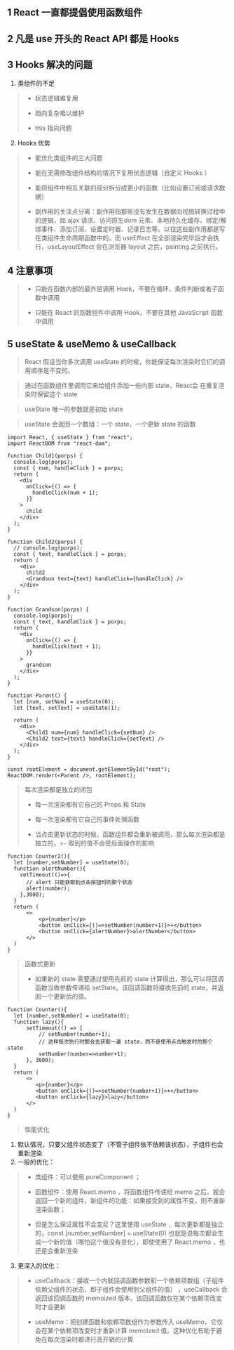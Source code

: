 ## 1 React 一直都提倡使用函数组件
## 2 凡是 use 开头的 React API 都是 Hooks
## 3 Hooks 解决的问题
1. 类组件的不足
>+ 状态逻辑难复用
>- 趋向复杂难以维护
>+ this 指向问题
2. Hooks 优势
>+ 能优化类组件的三大问题
>- 能在无需修改组件结构的情况下复用状态逻辑（自定义 Hooks ）
>+ 能将组件中相互关联的部分拆分成更小的函数（比如设置订阅或请求数据）
>- 副作用的关注点分离：副作用指那些没有发生在数据向视图转换过程中的逻辑，如 ajax 请求、访问原生dom 元素、本地持久化缓存、绑定/解绑事件、添加订阅、设置定时器、记录日志等。以往这些副作用都是写在类组件生命周期函数中的。而 useEffect 在全部渲染完毕后才会执行，useLayoutEffect 会在浏览器 layout 之后，painting 之前执行。

## 4 注意事项
>- 只能在函数内部的最外层调用 Hook，不要在循环、条件判断或者子函数中调用
>+ 只能在 React 的函数组件中调用 Hook，不要在其他 JavaScript 函数中调用

## 5 useState & useMemo & useCallback
> React 假设当你多次调用 useState 的时候，你能保证每次渲染时它们的调用顺序是不变的。
 
> 通过在函数组件里调用它来给组件添加一些内部 state，React会 在重复渲染时保留这个 state
 
> useState 唯一的参数就是初始 state

> useState 会返回一个数组：一个 state，一个更新 state 的函数
```
import React, { useState } from "react";
import ReactDOM from "react-dom";

function Child1(porps) {
  console.log(porps);
  const { num, handleClick } = porps;
  return (
    <div
      onClick={() => {
        handleClick(num + 1);
      }}
    >
      child
    </div>
  );
}

function Child2(porps) {
  // console.log(porps);
  const { text, handleClick } = porps;
  return (
    <div>
      child2
      <Grandson text={text} handleClick={handleClick} />
    </div>
  );
}

function Grandson(porps) {
  console.log(porps);
  const { text, handleClick } = porps;
  return (
    <div
      onClick={() => {
        handleClick(text + 1);
      }}
    >
      grandson
    </div>
  );
}

function Parent() {
  let [num, setNum] = useState(0);
  let [text, setText] = useState(1);

  return (
    <div>
      <Child1 num={num} handleClick={setNum} />
      <Child2 text={text} handleClick={setText} />
    </div>
  );
}

const rootElement = document.getElementById("root");
ReactDOM.render(<Parent />, rootElement);
```

> 每次渲染都是独立的闭包
>+ 每一次渲染都有它自己的 Props 和 State
>- 每一次渲染都有它自己的事件处理函数
>+ 当点击更新状态的时候，函数组件都会重新被调用，那么每次渲染都是独立的，>- 取到的值不会受后面操作的影响
```
function Counter2(){
  let [number,setNumber] = useState(0);
  function alertNumber(){
    setTimeout(()=>{
      // alert 只能获取到点击按钮时的那个状态
      alert(number);
    },3000);
  }
  return (
      <>
          <p>{number}</p>
          <button onClick={()=>setNumber(number+1)}>+</button>
          <button onClick={alertNumber}>alertNumber</button>
      </>
  )
}
```
> 函数式更新
>+ 如果新的 state 需要通过使用先前的 state 计算得出，那么可以将回调函数当做参数传递给 setState。该回调函数将接收先前的 state，并返回一个更新后的值。
```
function Counter(){
  let [number,setNumber] = useState(0);
  function lazy(){
      setTimeout(() => {
          // setNumber(number+1);
          // 这样每次执行时都会去获取一遍 state，而不是使用点击触发时的那个 state
          setNumber(number=>number+1);
      }, 3000);
  }
  return (
      <>
         <p>{number}</p>
         <button onClick={()=>setNumber(number+1)}>+</button>
         <button onClick={lazy}>lazy</button>
      </>
  )
}
```

> 性能优化

1. 默认情况，只要父组件状态变了（不管子组件依不依赖该状态），子组件也会重新渲染
2. 一般的优化：
>+ 类组件：可以使用 pureComponent ；
>- 函数组件：使用 React.memo ，将函数组件传递给 memo 之后，就会返回一个新的组件，新组件的功能：如果接受到的属性不变，则不重新渲染函数；
>+ 但是怎么保证属性不会变尼？这里使用 useState ，每次更新都是独立的，const [number,setNumber] = useState(0) 也就是说每次都会生成一个新的值（哪怕这个值没有变化），即使使用了 React.memo ，也还是会重新渲染
3. 更深入的优化：
>+ useCallback：接收一个内联回调函数参数和一个依赖项数组（子组件依赖父组件的状态，即子组件会使用到父组件的值） ，useCallback 会返回该回调函数的 memoized 版本，该回调函数仅在某个依赖项改变时才会更新
>- useMemo：把创建函数和依赖项数组作为参数传入 useMemo，它仅会在某个依赖项改变时才重新计算 memoized 值。这种优化有助于避免在每次渲染时都进行高开销的计算
